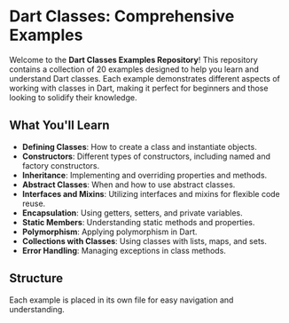 # Dart Classes: Comprehensive Examples

Welcome to the **Dart Classes Examples Repository**! This repository contains a collection of 20 examples designed to help you learn and understand Dart classes. Each example demonstrates different aspects of working with classes in Dart, making it perfect for beginners and those looking to solidify their knowledge.

## What You'll Learn
- **Defining Classes**: How to create a class and instantiate objects.
- **Constructors**: Different types of constructors, including named and factory constructors.
- **Inheritance**: Implementing and overriding properties and methods.
- **Abstract Classes**: When and how to use abstract classes.
- **Interfaces and Mixins**: Utilizing interfaces and mixins for flexible code reuse.
- **Encapsulation**: Using getters, setters, and private variables.
- **Static Members**: Understanding static methods and properties.
- **Polymorphism**: Applying polymorphism in Dart.
- **Collections with Classes**: Using classes with lists, maps, and sets.
- **Error Handling**: Managing exceptions in class methods.

## Structure
Each example is placed in its own file for easy navigation and understanding.

